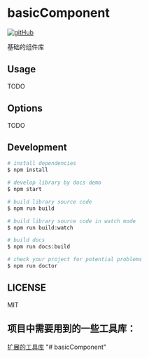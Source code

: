 # basicComponent

[![gitHub](https://img.shields.io/npm/v/basicComponent.svg?style=flat)](https://github.com/Kelly-kml/basicComponent)

基础的组件库

## Usage

TODO

## Options

TODO

## Development

```bash
# install dependencies
$ npm install

# develop library by docs demo
$ npm start

# build library source code
$ npm run build

# build library source code in watch mode
$ npm run build:watch

# build docs
$ npm run docs:build

# check your project for potential problems
$ npm run doctor
```

## LICENSE

MIT

## 项目中需要用到的一些工具库：

[扩展的工具库](./expand.md)
"# basicComponent"
